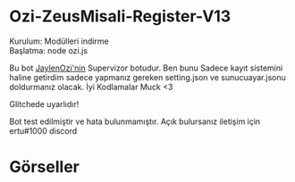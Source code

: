 # Ozi-ZeusMisali-Register-V13

Kurulum: Modülleri indirme  
Başlatma: node ozi.js

Bu bot [JaylenOzi'nin](https://github.com/JaylenOzi) Supervizor botudur. Ben bunu Sadece kayıt sistemini haline getirdim sadece yapmanız gereken setting.json ve sunucuayar.jsonu doldurmanız olacak. İyi Kodlamalar Muck <3 

Glitchede uyarlıdır!

Bot test edilmiştir ve hata bulunmamıştır. Açık bulursanız iletişim için ertu#1000 discord


# Görseller
